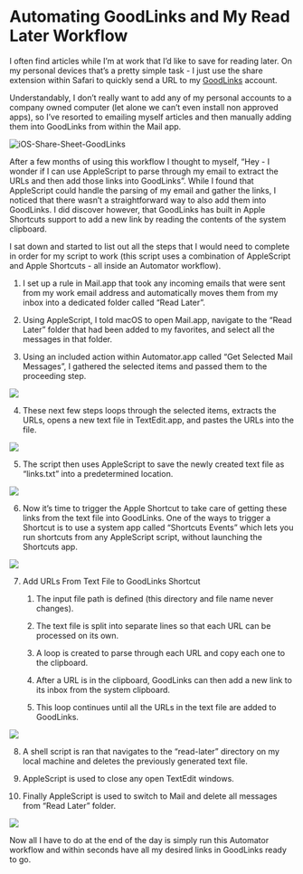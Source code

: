 # Automating GoodLinks and My Read Later Workflow

I often find articles while I’m at work that I’d like to save for reading later. On my personal devices that’s a pretty simple task - I just use the share extension within Safari to quickly send a URL to my [GoodLinks](https://goodlinks.app/) account.

Understandably, I don’t really want to add any of my personal accounts to a company owned computer (let alone we can’t even install non approved apps), so I’ve resorted to emailing myself articles and then manually adding them into GoodLinks from within the Mail app.

  
![iOS-Share-Sheet-GoodLinks](./Screenshots/iOS-Sharing-GoodLinks.png)  

After a few months of using this workflow I thought to myself, “Hey - I wonder if I can use AppleScript to parse through my email to extract the URLs and then add those links into GoodLinks”. While I found that AppleScript could handle the parsing of my email and gather the links, I noticed that there wasn’t a straightforward way to also add them into GoodLinks. I did discover however, that GoodLinks has built in Apple Shortcuts support to add a new link by reading the contents of the system clipboard.

I sat down and started to list out all the steps that I would need to complete in order for my script to work (this script uses a combination of AppleScript and Apple Shortcuts - all inside an Automator workflow).

1.  I set up a rule in Mail.app that took any incoming emails that were sent from my work email address and automatically moves them from my inbox into a dedicated folder called “Read Later”.
    
2.  Using AppleScript, I told macOS to open Mail.app, navigate to the “Read Later” folder that had been added to my favorites, and select all the messages in that folder.
    
3.  Using an included action within Automator.app called “Get Selected Mail Messages”, I gathered the selected items and passed them to the proceeding step.
    
  
![](./Screenshots/AutomatingGoodLinks-Steps-1-2.png) 

4.  These next few steps loops through the selected items, extracts the URLs, opens a new text file in TextEdit.app, and pastes the URLs into the file.
    
  
![](./Screenshots/AutomatingGoodLinks-Steps-3-5.png)  

5.  The script then uses AppleScript to save the newly created text file as “links.txt” into a predetermined location.
    
  
![](./Screenshots/AutomatingGoodLinks-Text-File.png)  

6.  Now it’s time to trigger the Apple Shortcut to take care of getting these links from the text file into GoodLinks. One of the ways to trigger a Shortcut is to use a system app called “Shortcuts Events” which lets you run shortcuts from any AppleScript script, without launching the Shortcuts app.
    
![](./Screenshots/AutomatingGoodLinks-Steps-6-7.png) 

7.  Add URLs From Text File to GoodLinks Shortcut
    
    1.  The input file path is defined (this directory and file name never changes).
        
    2.  The text file is split into separate lines so that each URL can be processed on its own.
        
    3.  A loop is created to parse through each URL and copy each one to the clipboard.
        
    4.  After a URL is in the clipboard, GoodLinks can then add a new link to its inbox from the system clipboard.
        
    5.  This loop continues until all the URLs in the text file are added to GoodLinks.
        
  
![](./Screenshots/AutomatingGoodLinks-Shortcuts.png) 

8.  A shell script is ran that navigates to the “read-later” directory on my local machine and deletes the previously generated text file.
    
9.  AppleScript is used to close any open TextEdit windows.
    
10.  Finally AppleScript is used to switch to Mail and delete all messages from “Read Later” folder.
    
  
![](./Screenshots/AutomatingGoodLinks-Steps-8-10.png)  

Now all I have to do at the end of the day is simply run this Automator workflow and within seconds have all my desired links in GoodLinks ready to go.